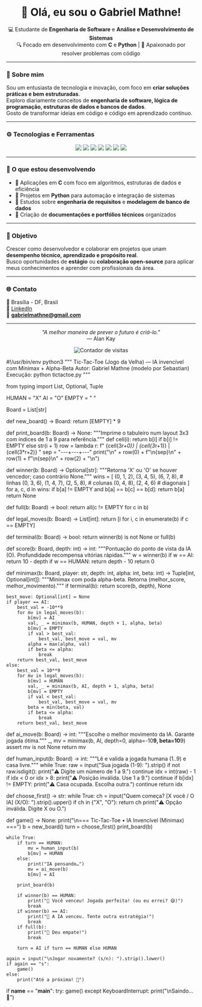 
</p>

<h1 align="center">👋 Olá, eu sou o Gabriel Mathne!</h1>

<p align="center">
  💻 Estudante de <b>Engenharia de Software</b> e <b>Análise e Desenvolvimento de Sistemas</b><br>
  🔍 Focado em desenvolvimento com <b>C</b> e <b>Python</b> | 🧠 Apaixonado por resolver problemas com código
</p>

---

### 🧠 Sobre mim

Sou um entusiasta de tecnologia e inovação, com foco em **criar soluções práticas e bem estruturadas**.  
Exploro diariamente conceitos de **engenharia de software, lógica de programação, estruturas de dados e bancos de dados**.  
Gosto de transformar ideias em código e código em aprendizado contínuo.

---

### ⚙️ Tecnologias e Ferramentas

<p align="center">
  <img src="https://img.shields.io/badge/C-00599C?style=for-the-badge&logo=c&logoColor=white" />
  <img src="https://img.shields.io/badge/Python-3776AB?style=for-the-badge&logo=python&logoColor=white" />
  <img src="https://img.shields.io/badge/MySQL-4479A1?style=for-the-badge&logo=mysql&logoColor=white" />
  <img src="https://img.shields.io/badge/Git-F05032?style=for-the-badge&logo=git&logoColor=white" />
  <img src="https://img.shields.io/badge/GitHub-181717?style=for-the-badge&logo=github&logoColor=white" />
  <img src="https://img.shields.io/badge/Linux-333333?style=for-the-badge&logo=linux&logoColor=yellow" />
  <img src="https://img.shields.io/badge/VS_Code-0078D4?style=for-the-badge&logo=visualstudiocode&logoColor=white" />
</p>

---

### 🚀 O que estou desenvolvendo

- 🧩 Aplicações em **C** com foco em algoritmos, estruturas de dados e eficiência  
- 🐍 Projetos em **Python** para automação e integração de sistemas  
- 🧠 Estudos sobre **engenharia de requisitos** e **modelagem de banco de dados**  
- 🧾 Criação de **documentações e portfólios técnicos** organizados

---

### 🎯 Objetivo

Crescer como desenvolvedor e colaborar em projetos que unam **desempenho técnico, aprendizado e propósito real**.  
Busco oportunidades de **estágio** ou **colaboração open-source** para aplicar meus conhecimentos e aprender com profissionais da área.

---

### 🌐 Contato

📍 Brasília - DF, Brasil  
💼 [LinkedIn](https://www.linkedin.com/in/gabriel-mathne-silva-486878377)  
📧 **gabrielmathne@gmail.com**  

---

<p align="center">
  <i>"A melhor maneira de prever o futuro é criá-lo."</i><br>
  — Alan Kay
</p>

<p align="center">
  <img src="https://komarev.com/ghpvc/?username=seu-usuario&color=blue&style=flat-square" alt="Contador de visitas"/>
</p>






#!/usr/bin/env python3
"""
Tic-Tac-Toe (Jogo da Velha) — IA invencível com Minimax + Alpha-Beta
Autor: Gabriel Mathne (modelo por Sebastian)
Execução: python tictactoe.py
"""

from typing import List, Optional, Tuple

HUMAN = "X"
AI = "O"
EMPTY = " "

Board = List[str]


def new_board() -> Board:
    return [EMPTY] * 9


def print_board(b: Board) -> None:
    """Imprime o tabuleiro num layout 3x3 com índices de 1 a 9 para referência."""
    def cell(i):
        return b[i] if b[i] != EMPTY else str(i + 1)
    row = lambda r: f" {cell(3*r+0)} | {cell(3*r+1)} | {cell(3*r+2)} "
    sep = "---+---+---"
    print("\n" + row(0) + f"\n{sep}\n" + row(1) + f"\n{sep}\n" + row(2) + "\n")


def winner(b: Board) -> Optional[str]:
    """Retorna 'X' ou 'O' se houver vencedor; caso contrário None."""
    wins = [
        (0, 1, 2), (3, 4, 5), (6, 7, 8),  # linhas
        (0, 3, 6), (1, 4, 7), (2, 5, 8),  # colunas
        (0, 4, 8), (2, 4, 6)              # diagonais
    ]
    for a, c, d in wins:
        if b[a] != EMPTY and b[a] == b[c] == b[d]:
            return b[a]
    return None


def full(b: Board) -> bool:
    return all(c != EMPTY for c in b)


def legal_moves(b: Board) -> List[int]:
    return [i for i, c in enumerate(b) if c == EMPTY]


def terminal(b: Board) -> bool:
    return winner(b) is not None or full(b)


def score(b: Board, depth: int) -> int:
    """Pontuação do ponto de vista da IA (O). Profundidade recompensa vitórias rápidas."""
    w = winner(b)
    if w == AI:
        return 10 - depth
    if w == HUMAN:
        return depth - 10
    return 0


def minimax(b: Board, player: str, depth: int, alpha: int, beta: int) -> Tuple[int, Optional[int]]:
    """Minimax com poda alpha-beta. Retorna (melhor_score, melhor_movimento)."""
    if terminal(b):
        return score(b, depth), None

    best_move: Optional[int] = None
    if player == AI:
        best_val = -10**9
        for mv in legal_moves(b):
            b[mv] = AI
            val, _ = minimax(b, HUMAN, depth + 1, alpha, beta)
            b[mv] = EMPTY
            if val > best_val:
                best_val, best_move = val, mv
            alpha = max(alpha, val)
            if beta <= alpha:
                break
        return best_val, best_move
    else:
        best_val = 10**9
        for mv in legal_moves(b):
            b[mv] = HUMAN
            val, _ = minimax(b, AI, depth + 1, alpha, beta)
            b[mv] = EMPTY
            if val < best_val:
                best_val, best_move = val, mv
            beta = min(beta, val)
            if beta <= alpha:
                break
        return best_val, best_move


def ai_move(b: Board) -> int:
    """Escolhe o melhor movimento da IA. Garante jogada ótima."""
    _, mv = minimax(b, AI, depth=0, alpha=-10**9, beta=10**9)
    assert mv is not None
    return mv


def human_input(b: Board) -> int:
    """Lê e valida a jogada humana (1..9) e casa livre."""
    while True:
        raw = input("Sua jogada (1-9): ").strip()
        if not raw.isdigit():
            print("⚠️  Digite um número de 1 a 9.")
            continue
        idx = int(raw) - 1
        if idx < 0 or idx > 8:
            print("⚠️  Posição inválida. Use 1 a 9.")
            continue
        if b[idx] != EMPTY:
            print("⚠️  Casa ocupada. Escolha outra.")
            continue
        return idx


def choose_first() -> str:
    while True:
        ch = input("Quem começa? [X você / O IA] (X/O): ").strip().upper()
        if ch in {"X", "O"}:
            return ch
        print("⚠️  Opção inválida. Digite X ou O.")


def game() -> None:
    print("\n=== Tic-Tac-Toe • IA Invencível (Minimax) ===")
    b = new_board()
    turn = choose_first()
    print_board(b)

    while True:
        if turn == HUMAN:
            mv = human_input(b)
            b[mv] = HUMAN
        else:
            print("IA pensando…")
            mv = ai_move(b)
            b[mv] = AI

        print_board(b)

        if winner(b) == HUMAN:
            print("🎉 Você venceu! Jogada perfeita! (ou eu errei? 😅)")
            break
        if winner(b) == AI:
            print("🤖 A IA venceu. Tente outra estratégia!")
            break
        if full(b):
            print("🤝 Deu empate!")
            break

        turn = AI if turn == HUMAN else HUMAN

    again = input("\nJogar novamente? (s/n): ").strip().lower()
    if again == "s":
        game()
    else:
        print("Até a próxima! 👋")


if __name__ == "__main__":
    try:
        game()
    except KeyboardInterrupt:
        print("\nSaindo… 👋")

